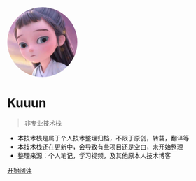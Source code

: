 <img width="160px" style="border-radius:50%" bor src="_media/logo.jpg">   

# Kuuun

> 非专业技术栈

- 本技术栈是属于个人技术整理归档，不限于原创，转载，翻译等
- 本技术栈还在更新中，会导致有些项目还是空白，未开始整理
- 整理来源：个人笔记，学习视频，及其他原本人技术博客

<!-- [Gitee](https://gitee.com/kuuun/docs) -->
[开始阅读](/zh-cn/)